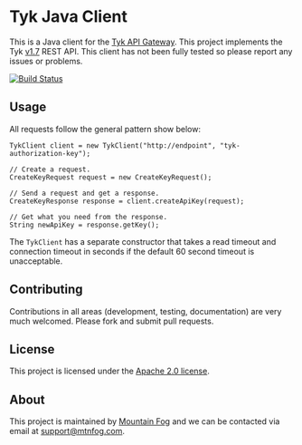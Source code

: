 # Tyk Java Client

This is a Java client for the [Tyk API Gateway](https://tyk.io/). This project implements the Tyk [v1.7](https://tyk.io/v1.7/rest-api/overview/) REST API. This client has not been fully tested so please report any issues or problems.

[![Build Status](https://travis-ci.org/jzonthemtn/tyk-java-client.png?branch=1.0)](https://travis-ci.org/jzonthemtn/tyk-java-cient)

## Usage

All requests follow the general pattern show below:

    TykClient client = new TykClient("http://endpoint", "tyk-authorization-key");

    // Create a request.
    CreateKeyRequest request = new CreateKeyRequest();

    // Send a request and get a response.
    CreateKeyResponse response = client.createApiKey(request);

    // Get what you need from the response.
    String newApiKey = response.getKey();

The `TykClient` has a separate constructor that takes a read timeout and connection timeout in seconds if the default 60 second timeout is unacceptable.

## Contributing

Contributions in all areas (development, testing, documentation) are very much welcomed. Please fork and submit pull requests.

## License

This project is licensed under the [Apache 2.0 license](http://www.apache.org/licenses/LICENSE-2.0).

## About

This project is maintained by [Mountain Fog](http://www.mtnfog.com) and we can be contacted via email at [support@mtnfog.com](support@mtnfog.com).

